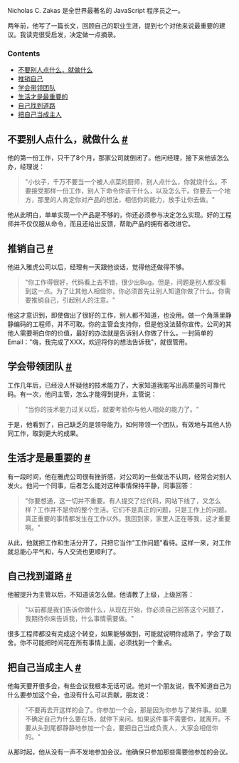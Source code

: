 Nicholas C. Zakas 是全世界最著名的 JavaScript 程序员之一。

两年前，他写了一篇长文，回顾自己的职业生涯，提到七个对他来说最重要的建议。我读完很受启发，决定做一点摘录。

### Contents

- [不要别人点什么，就做什么](http://survivor.ruanyifeng.com/directions/career-advice.html#%E4%B8%8D%E8%A6%81%E5%88%AB%E4%BA%BA%E7%82%B9%E4%BB%80%E4%B9%88%EF%BC%8C%E5%B0%B1%E5%81%9A%E4%BB%80%E4%B9%88)
- [推销自己](http://survivor.ruanyifeng.com/directions/career-advice.html#%E6%8E%A8%E9%94%80%E8%87%AA%E5%B7%B1)
- [学会带领团队](http://survivor.ruanyifeng.com/directions/career-advice.html#%E5%AD%A6%E4%BC%9A%E5%B8%A6%E9%A2%86%E5%9B%A2%E9%98%9F)
- [生活才是最重要的](http://survivor.ruanyifeng.com/directions/career-advice.html#%E7%94%9F%E6%B4%BB%E6%89%8D%E6%98%AF%E6%9C%80%E9%87%8D%E8%A6%81%E7%9A%84)
- [自己找到道路](http://survivor.ruanyifeng.com/directions/career-advice.html#%E8%87%AA%E5%B7%B1%E6%89%BE%E5%88%B0%E9%81%93%E8%B7%AF)
- [把自己当成主人](http://survivor.ruanyifeng.com/directions/career-advice.html#%E6%8A%8A%E8%87%AA%E5%B7%B1%E5%BD%93%E6%88%90%E4%B8%BB%E4%BA%BA)

## 不要别人点什么，就做什么 [#](http://survivor.ruanyifeng.com/directions/career-advice.html#不要别人点什么，就做什么)

他的第一份工作，只干了8个月，那家公司就倒闭了。他问经理，接下来他该怎么办，经理说：

> "小伙子，千万不要当一个被人点菜的厨师，别人点什么，你就烧什么。不要接受那样一份工作，别人下命令你该干什么，以及怎么干。你要去一个地方，那里的人肯定你对产品的想法，相信你的能力，放手让你去做。"

他从此明白，单单实现一个产品是不够的，你还必须参与决定怎么实现。好的工程师并不仅仅服从命令，而且还给出反馈，帮助产品的拥有者改进它。

## 推销自己 [#](http://survivor.ruanyifeng.com/directions/career-advice.html#推销自己)

他进入雅虎公司以后，经理有一天跟他谈话，觉得他还做得不够。

> "你工作得很好，代码看上去不错，很少出Bug。但是，问题是别人都没看到这一点。为了让其他人相信你，你必须首先让别人知道你做了什么。你需要推销自己，引起别人的注意。"

他这才意识到，即使做出了很好的工作，别人都不知道，也没用。做一个角落里静静编码的工程师，并不可取。你的主管会支持你，但是他没法替你宣传。公司的其他人需要明白你的价值，最好的办法就是告诉别人你做了什么。一封简单的Email："嗨，我完成了XXX，欢迎将你的想法告诉我"，就很管用。

## 学会带领团队 [#](http://survivor.ruanyifeng.com/directions/career-advice.html#学会带领团队)

工作几年后，已经没人怀疑他的技术能力了，大家知道我能写出高质量的可靠代码。有一次，他问主管，怎么才能得到提升，主管说：

> "当你的技术能力过关以后，就要考验你与他人相处的能力了。"

于是，他看到了，自己缺乏的是领导能力，如何带领一个团队，有效地与其他人协同工作，取到更大的成果。

## 生活才是最重要的 [#](http://survivor.ruanyifeng.com/directions/career-advice.html#生活才是最重要的)

有一段时间，他在雅虎公司很有挫折感，对公司的一些做法不认同，经常会对别人发火。他问一个同事，后者怎么能对这种事情保持平静，同事回答：

> "你要想通，这一切并不重要。有人提交了烂代码，网站下线了，又怎么样？工作并不是你的整个生活。它们不是真正的问题，只是工作上的问题。真正重要的事情都发生在工作以外。我回到家，家里人正在等我，这才重要啊。"

从此，他就把工作和生活分开了，只把它当作"工作问题"看待。这样一来，对工作就总能心平气和，与人交流也更顺利了。

## 自己找到道路 [#](http://survivor.ruanyifeng.com/directions/career-advice.html#自己找到道路)

他被提升为主管以后，不知道该怎么做。他请教了上级，上级回答：

> "以前都是我们告诉你做什么，从现在开始，你必须自己回答这个问题了，我期待你来告诉我，什么事情需要做。"

很多工程师都没有完成这个转变，如果能够做到，可能就说明你成熟了，学会了取舍。你不可能把时间花在所有事情上面，必须找到一个重点。

## 把自己当成主人 [#](http://survivor.ruanyifeng.com/directions/career-advice.html#把自己当成主人)

他每天要开很多会，有些会议我根本无话可说。他对一个朋友说，我不知道自己为什么要参加这个会，也没有什么可以贡献，朋友说：

> "不要再去开这样的会了。你参加一个会，那是因为你参与了某件事。如果不确定自己为什么要在场，就停下来问。如果这件事不需要你，就离开。不要从头到尾都静静地参加一个会，要把自己当成负责人，大家会相信你的。"

从那时起，他从没有一声不发地参加会议。他确保只参加那些需要他参加的会议。